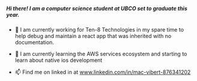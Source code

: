 
##### Hi there! I am a computer science student at UBCO set to graduate this year. 

- 🔭 I am currently working for Ten-8 Technologies in my spare time to help debug and maintain a react app that was inherited with no documentation. 

- 🌱 I am currently learning the AWS services ecosystem and starting to learn about native ios development

- 📫 Find me on linked in at www.linkedin.com/in/mac-vibert-876341202

